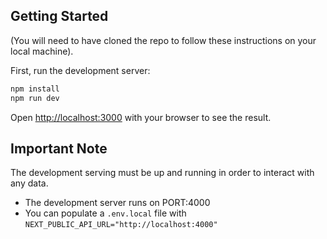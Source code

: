 ## Getting Started

(You will need to have cloned the repo to follow these instructions on your local machine).

First, run the development server:

```bash
npm install
npm run dev
```

Open [http://localhost:3000](http://localhost:3000) with your browser to see the result.

## Important Note

The development serving must be up and running in order to interact with any data.

- The development server runs on PORT:4000
- You can populate a `.env.local` file with `NEXT_PUBLIC_API_URL="http://localhost:4000"`